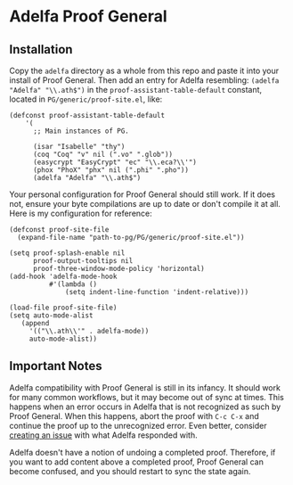 # Adelfa Proof General

## Installation

Copy the `adelfa` directory as a whole from this repo and paste it into your
install of Proof General. Then add an entry for Adelfa resembling: `(adelfa
"Adelfa" "\\.ath$")` in the `proof-assistant-table-default` constant, located in
`PG/generic/proof-site.el`, like:

``` emacs-lisp
(defconst proof-assistant-table-default
    '(
      ;; Main instances of PG.

      (isar "Isabelle" "thy")
      (coq "Coq" "v" nil (".vo" ".glob"))
      (easycrypt "EasyCrypt" "ec" "\\.eca?\\'")
      (phox "PhoX" "phx" nil (".phi" ".pho"))
      (adelfa "Adelfa" "\\.ath$")
```

Your personal configuration for Proof General should still work. If it does
not, ensure your byte compilations are up to date or don't compile it at all.
Here is my configuration for reference:

``` emacs-lisp
(defconst proof-site-file
  (expand-file-name "path-to-pg/PG/generic/proof-site.el"))

(setq proof-splash-enable nil
      proof-output-tooltips nil
      proof-three-window-mode-policy 'horizontal)
(add-hook 'adelfa-mode-hook
          #'(lambda ()
              (setq indent-line-function 'indent-relative)))

(load-file proof-site-file)
(setq auto-mode-alist
   (append
     '(("\\.ath\\'" . adelfa-mode))
     auto-mode-alist))
```

## Important Notes

Adelfa compatibility with Proof General is still in its infancy. It should work
for many common workflows, but it may become out of sync at times. This happens
when an error occurs in Adelfa that is not recognized as such by Proof General.
When this happens, abort the proof with `C-c C-x` and continue the proof up to
the unrecognized error. Even better, consider [creating an
issue](https://github.com/CJohnson19/PG/issues/new) with what Adelfa responded
with.

Adelfa doesn't have a notion of undoing a completed proof. Therefore, if you
want to add content above a completed proof, Proof General can become confused,
and you should restart to sync the state again.

